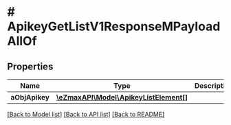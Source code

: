 # # ApikeyGetListV1ResponseMPayloadAllOf

## Properties

Name | Type | Description | Notes
------------ | ------------- | ------------- | -------------
**aObjApikey** | [**\eZmaxAPI\Model\ApikeyListElement[]**](ApikeyListElement.md) |  |

[[Back to Model list]](../../README.md#models) [[Back to API list]](../../README.md#endpoints) [[Back to README]](../../README.md)
